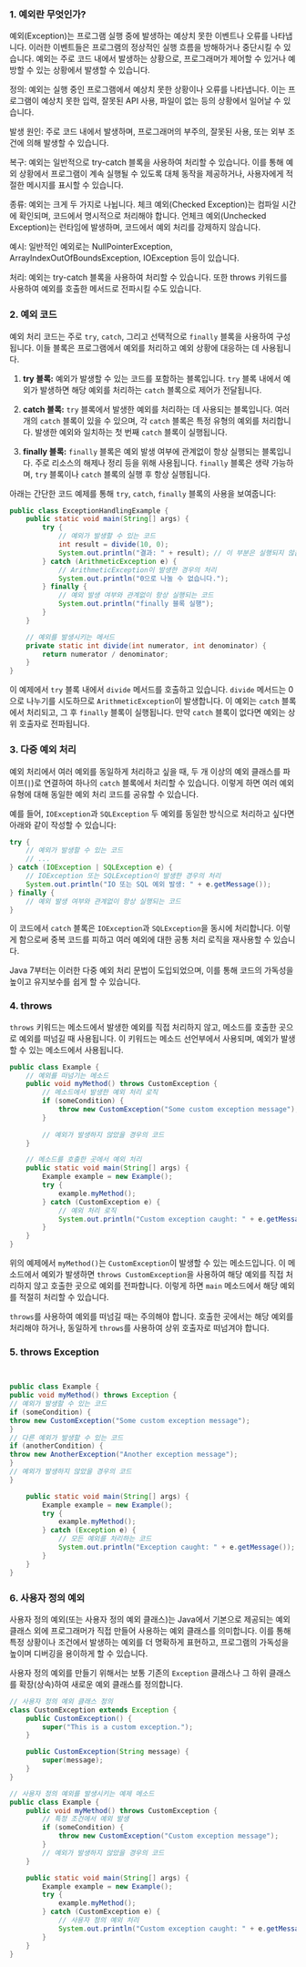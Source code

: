 ### 1. 예외란 무엇인가?


예외(Exception)는 프로그램 실행 중에 발생하는 예상치 못한 이벤트나 오류를 나타냅니다. 이러한 이벤트들은 프로그램의 정상적인 실행 흐름을 방해하거나 중단시킬 수 있습니다. 예외는 주로 코드 내에서 발생하는 상황으로, 프로그래머가 제어할 수 있거나 예방할 수 있는 상황에서 발생할 수 있습니다.


정의: 예외는 실행 중인 프로그램에서 예상치 못한 상황이나 오류를 나타냅니다. 이는 프로그램이 예상치 못한 입력, 잘못된 API 사용, 파일이 없는 등의 상황에서 일어날 수 있습니다.

발생 원인: 주로 코드 내에서 발생하며, 프로그래머의 부주의, 잘못된 사용, 또는 외부 조건에 의해 발생할 수 있습니다.

복구: 예외는 일반적으로 try-catch 블록을 사용하여 처리할 수 있습니다. 이를 통해 예외 상황에서 프로그램이 계속 실행될 수 있도록 대체 동작을 제공하거나, 사용자에게 적절한 메시지를 표시할 수 있습니다.

종류: 예외는 크게 두 가지로 나뉩니다. 체크 예외(Checked Exception)는 컴파일 시간에 확인되며, 코드에서 명시적으로 처리해야 합니다. 언체크 예외(Unchecked Exception)는 런타임에 발생하며, 코드에서 예외 처리를 강제하지 않습니다.

예시: 일반적인 예외로는 NullPointerException, ArrayIndexOutOfBoundsException, IOException 등이 있습니다.

처리: 예외는 try-catch 블록을 사용하여 처리할 수 있습니다. 또한 throws 키워드를 사용하여 예외를 호출한 메서드로 전파시킬 수도 있습니다.

### 2. 예외 코드

예외 처리 코드는 주로 `try`, `catch`, 그리고 선택적으로 `finally` 블록을 사용하여 구성됩니다. 이들 블록은 프로그램에서 예외를 처리하고 예외 상황에 대응하는 데 사용됩니다.

1. **try 블록:** 예외가 발생할 수 있는 코드를 포함하는 블록입니다. `try` 블록 내에서 예외가 발생하면 해당 예외를 처리하는 `catch` 블록으로 제어가 전달됩니다.

2. **catch 블록:** `try` 블록에서 발생한 예외를 처리하는 데 사용되는 블록입니다. 여러 개의 `catch` 블록이 있을 수 있으며, 각 `catch` 블록은 특정 유형의 예외를 처리합니다. 발생한 예외와 일치하는 첫 번째 `catch` 블록이 실행됩니다.

3. **finally 블록:** `finally` 블록은 예외 발생 여부에 관계없이 항상 실행되는 블록입니다. 주로 리소스의 해제나 정리 등을 위해 사용됩니다. `finally` 블록은 생략 가능하며, `try` 블록이나 `catch` 블록의 실행 후 항상 실행됩니다.

아래는 간단한 코드 예제를 통해 `try`, `catch`, `finally` 블록의 사용을 보여줍니다:

```java
public class ExceptionHandlingExample {
    public static void main(String[] args) {
        try {
            // 예외가 발생할 수 있는 코드
            int result = divide(10, 0);
            System.out.println("결과: " + result); // 이 부분은 실행되지 않음
        } catch (ArithmeticException e) {
            // ArithmeticException이 발생한 경우의 처리
            System.out.println("0으로 나눌 수 없습니다.");
        } finally {
            // 예외 발생 여부와 관계없이 항상 실행되는 코드
            System.out.println("finally 블록 실행");
        }
    }

    // 예외를 발생시키는 메서드
    private static int divide(int numerator, int denominator) {
        return numerator / denominator;
    }
}
```

이 예제에서 `try` 블록 내에서 `divide` 메서드를 호출하고 있습니다. `divide` 메서드는 0으로 나누기를 시도하므로 `ArithmeticException`이 발생합니다. 이 예외는 `catch` 블록에서 처리되고, 그 후 `finally` 블록이 실행됩니다. 만약 `catch` 블록이 없다면 예외는 상위 호출자로 전파됩니다.

### 3. 다중 예외 처리

예외 처리에서 여러 예외를 동일하게 처리하고 싶을 때, 두 개 이상의 예외 클래스를 파이프(`|`)로 연결하여 하나의 `catch` 블록에서 처리할 수 있습니다. 이렇게 하면 여러 예외 유형에 대해 동일한 예외 처리 코드를 공유할 수 있습니다.

예를 들어, `IOException`과 `SQLException` 두 예외를 동일한 방식으로 처리하고 싶다면 아래와 같이 작성할 수 있습니다:

```java
try {
    // 예외가 발생할 수 있는 코드
    // ...
} catch (IOException | SQLException e) {
    // IOException 또는 SQLException이 발생한 경우의 처리
    System.out.println("IO 또는 SQL 예외 발생: " + e.getMessage());
} finally {
    // 예외 발생 여부와 관계없이 항상 실행되는 코드
}
```

이 코드에서 `catch` 블록은 `IOException`과 `SQLException`을 동시에 처리합니다. 이렇게 함으로써 중복 코드를 피하고 여러 예외에 대한 공통 처리 로직을 재사용할 수 있습니다.

Java 7부터는 이러한 다중 예외 처리 문법이 도입되었으며, 이를 통해 코드의 가독성을 높이고 유지보수를 쉽게 할 수 있습니다.

### 4. throws

`throws` 키워드는 메소드에서 발생한 예외를 직접 처리하지 않고, 메소드를 호출한 곳으로 예외를 떠넘길 때 사용됩니다. 이 키워드는 메소드 선언부에서 사용되며, 예외가 발생할 수 있는 메소드에서 사용됩니다.


```java
public class Example {
    // 예외를 떠넘기는 메소드
    public void myMethod() throws CustomException {
        // 메소드에서 발생한 예외 처리 로직
        if (someCondition) {
            throw new CustomException("Some custom exception message");
        }
        
        // 예외가 발생하지 않았을 경우의 코드
    }

    // 메소드를 호출한 곳에서 예외 처리
    public static void main(String[] args) {
        Example example = new Example();
        try {
            example.myMethod();
        } catch (CustomException e) {
            // 예외 처리 로직
            System.out.println("Custom exception caught: " + e.getMessage());
        }
    }
}
```

위의 예제에서 `myMethod()`는 `CustomException`이 발생할 수 있는 메소드입니다. 이 메소드에서 예외가 발생하면 `throws CustomException`을 사용하여 해당 예외를 직접 처리하지 않고 호출한 곳으로 예외를 전파합니다. 이렇게 하면 `main` 메소드에서 해당 예외를 적절히 처리할 수 있습니다.

`throws`를 사용하여 예외를 떠넘길 때는 주의해야 합니다. 호출한 곳에서는 해당 예외를 처리해야 하거나, 동일하게 `throws`를 사용하여 상위 호출자로 떠넘겨야 합니다.

### 5. throws Exception

```java


public class Example {
public void myMethod() throws Exception {
// 예외가 발생할 수 있는 코드
if (someCondition) {
throw new CustomException("Some custom exception message");
}
// 다른 예외가 발생할 수 있는 코드
if (anotherCondition) {
throw new AnotherException("Another exception message");
}
// 예외가 발생하지 않았을 경우의 코드
}

    public static void main(String[] args) {
        Example example = new Example();
        try {
            example.myMethod();
        } catch (Exception e) {
            // 모든 예외를 처리하는 코드
            System.out.println("Exception caught: " + e.getMessage());
        }
    }
}
```

### 6. 사용자 정의 예외

사용자 정의 예외(또는 사용자 정의 예외 클래스)는 Java에서 기본으로 제공되는 예외 클래스 외에 프로그래머가 직접 만들어 사용하는 예외 클래스를 의미합니다. 이를 통해 특정 상황이나 조건에서 발생하는 예외를 더 명확하게 표현하고, 프로그램의 가독성을 높이며 디버깅을 용이하게 할 수 있습니다.

사용자 정의 예외를 만들기 위해서는 보통 기존의 `Exception` 클래스나 그 하위 클래스를 확장(상속)하여 새로운 예외 클래스를 정의합니다. 

```java
// 사용자 정의 예외 클래스 정의
class CustomException extends Exception {
    public CustomException() {
        super("This is a custom exception.");
    }

    public CustomException(String message) {
        super(message);
    }
}

// 사용자 정의 예외를 발생시키는 예제 메소드
public class Example {
    public void myMethod() throws CustomException {
        // 특정 조건에서 예외 발생
        if (someCondition) {
            throw new CustomException("Custom exception message");
        }
        // 예외가 발생하지 않았을 경우의 코드
    }

    public static void main(String[] args) {
        Example example = new Example();
        try {
            example.myMethod();
        } catch (CustomException e) {
            // 사용자 정의 예외 처리
            System.out.println("Custom exception caught: " + e.getMessage());
        }
    }
}
```

